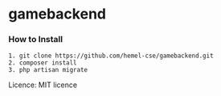 # gamebackend

### How to Install

```
1. git clone https://github.com/hemel-cse/gamebackend.git
2. composer install
3. php artisan migrate
```

Licence:
MIT licence
